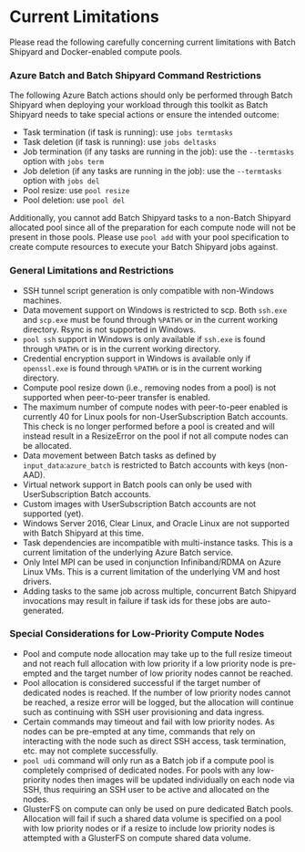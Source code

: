 # Current Limitations
Please read the following carefully concerning current limitations with
Batch Shipyard and Docker-enabled compute pools.

### Azure Batch and Batch Shipyard Command Restrictions
The following Azure Batch actions should only be performed through Batch
Shipyard when deploying your workload through this toolkit as Batch
Shipyard needs to take special actions or ensure the intended outcome:
* Task termination (if task is running): use `jobs termtasks`
* Task deletion (if task is running): use `jobs deltasks`
* Job termination (if any tasks are running in the job): use the
  `--termtasks` option with `jobs term`
* Job deletion (if any tasks are running in the job): use the
  `--termtasks` option with `jobs del`
* Pool resize: use `pool resize`
* Pool deletion: use `pool del`

Additionally, you cannot add Batch Shipyard tasks to a non-Batch Shipyard
allocated pool since all of the preparation for each compute node will not
be present in those pools. Please use `pool add` with your pool specification
to create compute resources to execute your Batch Shipyard jobs against.

### General Limitations and Restrictions
* SSH tunnel script generation is only compatible with non-Windows machines.
* Data movement support on Windows is restricted to scp. Both `ssh.exe` and
`scp.exe` must be found through `%PATH%` or in the current working directory.
Rsync is not supported in Windows.
* `pool ssh` support in Windows is only available if `ssh.exe` is found
through `%PATH%` or is in the current working directory.
* Credential encryption support in Windows is available only if `openssl.exe`
is found through `%PATH%` or is in the current working directory.
* Compute pool resize down (i.e., removing nodes from a pool) is not supported
when peer-to-peer transfer is enabled.
* The maximum number of compute nodes with peer-to-peer enabled is currently
40 for Linux pools for non-UserSubscription Batch accounts. This check is
no longer performed before a pool is created and will instead result in
a ResizeError on the pool if not all compute nodes can be allocated.
* Data movement between Batch tasks as defined by `input_data`:`azure_batch`
is restricted to Batch accounts with keys (non-AAD).
* Virtual network support in Batch pools can only be used with
UserSubscription Batch accounts.
* Custom images with UserSubscription Batch accounts are not supported (yet).
* Windows Server 2016, Clear Linux, and Oracle Linux are not supported with
Batch Shipyard at this time.
* Task dependencies are incompatible with multi-instance tasks. This is a
current limitation of the underlying Azure Batch service.
* Only Intel MPI can be used in conjunction Infiniband/RDMA on Azure Linux VMs.
This is a current limitation of the underlying VM and host drivers.
* Adding tasks to the same job across multiple, concurrent Batch Shipyard
invocations may result in failure if task ids for these jobs are
auto-generated.

### Special Considerations for Low-Priority Compute Nodes
* Pool and compute node allocation may take up to the full resize timeout
and not reach full allocation with low priority if a low priority node is
pre-empted and the target number of low priority nodes cannot be reached.
* Pool allocation is considered successful if the target number of dedicated
nodes is reached. If the number of low priority nodes cannot be reached,
a resize error will be logged, but the allocation will continue such as
continuing with SSH user provisioning and data ingress.
* Certain commands may timeout and fail with low priority nodes. As nodes
can be pre-empted at any time, commands that rely on interacting with the
node such as direct SSH access, task termination, etc. may not complete
successfully.
* `pool udi` command will only run as a Batch job if a compute pool is
completely comprised of dedicated nodes. For pools with any low-priority
nodes then images will be updated individually on each node via SSH, thus
requiring an SSH user to be active and allocated on the nodes.
* GlusterFS on compute can only be used on pure dedicated Batch pools.
Allocation will fail if such a shared data volume is specified on a pool with
low priority nodes or if a resize to include low priority nodes is attempted
with a GlusterFS on compute shared data volume.
